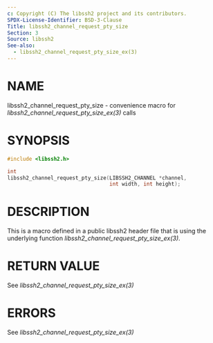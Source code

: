 ```yaml
---
c: Copyright (C) The libssh2 project and its contributors.
SPDX-License-Identifier: BSD-3-Clause
Title: libssh2_channel_request_pty_size
Section: 3
Source: libssh2
See-also:
  - libssh2_channel_request_pty_size_ex(3)
---
```


# NAME

libssh2_channel_request_pty_size - convenience macro for *libssh2_channel_request_pty_size_ex(3)* calls

# SYNOPSIS

~~~c
#include <libssh2.h>

int
libssh2_channel_request_pty_size(LIBSSH2_CHANNEL *channel,
                                 int width, int height);
~~~

# DESCRIPTION

This is a macro defined in a public libssh2 header file that is using the
underlying function *libssh2_channel_request_pty_size_ex(3)*.

# RETURN VALUE

See *libssh2_channel_request_pty_size_ex(3)*

# ERRORS

See *libssh2_channel_request_pty_size_ex(3)*

